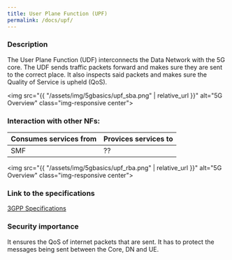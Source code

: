 ```yaml
---
title: User Plane Function (UPF) 
permalink: /docs/upf/
---
```


### Description
The User Plane Function (UDF) interconnects the Data Network with the 5G core.
The UDF sends traffic packets forward and makes sure they are sent to the correct place. It also inspects said packets and makes sure the Quality of Service is upheld (QoS).

<img src="{{ "/assets/img/5gbasics/upf_sba.png" | relative_url }}" alt="5G Overview" class="img-responsive center">

### Interaction with other NFs:

| Consumes services from    | Provices services to  | 
| -------------             |-------------          |
| SMF                       | ??                    |

<img src="{{ "/assets/img/5gbasics/upf_rba.png" | relative_url }}" alt="5G Overview" class="img-responsive center">

### Link to the specifications
<a href="https://www.etsi.org/deliver/etsi_ts/133500_133599/133513/17.00.00_60/ts_133513v170000p.pdf">3GPP Specifications</a>

### Security importance
It ensures the QoS of internet packets that are sent. It has to protect the messages being sent between the Core, DN and UE.
